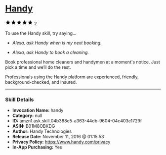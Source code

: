# [Handy](http://alexa.amazon.com/#skills/amzn1.ask.skill.04b388e5-a363-44db-9604-04c403c1729f)
![5 stars](../../images/ic_star_black_18dp_1x.png)![5 stars](../../images/ic_star_black_18dp_1x.png)![5 stars](../../images/ic_star_black_18dp_1x.png)![5 stars](../../images/ic_star_black_18dp_1x.png)![5 stars](../../images/ic_star_black_18dp_1x.png) 2

To use the Handy skill, try saying...

* *Alexa, ask Handy when is my next booking.*

* *Alexa, ask Handy to book a cleaning.*

Book professional home cleaners and handymen at a moment's notice.
Just pick a time and we’ll do the rest.

Professionals using the Handy platform are experienced, friendly, background-checked, and insured.

***

### Skill Details

* **Invocation Name:** handy
* **Category:** null
* **ID:** amzn1.ask.skill.04b388e5-a363-44db-9604-04c403c1729f
* **ASIN:** B01M8OBKDG
* **Author:** Handy Technologies
* **Release Date:** November 11, 2016 @ 01:15:53
* **Privacy Policy:** https://www.handy.com/privacy
* **In-App Purchasing:** Yes
